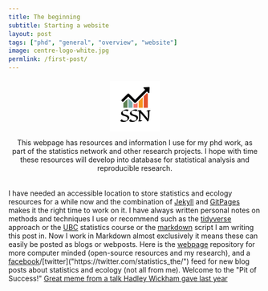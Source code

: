 ```yaml
---
title: The beginning
subtitle: Starting a website
layout: post
tags: ["phd", "general", "overview", "website"]
image: centre-logo-white.jpg
permlink: /first-post/
---
```


 <div class="banner" style="padding:5px; text-align:center;">
 <img src="/img/centre-logo-white.jpg" alt="A drawing of a raven perched on a tree branch." align="center" width = "100" />
  <div class="banner-content">
    <p>This webpage has resources and information I use for my phd work, as part of the statistics network and other research projects. I hope with time these resources will develop into database for statistical analysis and reproducible research.</p>
 </div>
</div>

I have needed an accessible location to store statistics and ecology resources for a while now and the combination of [Jekyll]("https://jekyllrb.com/") and [GitPages]("https://pages.github.com/") makes it the right time to work on it. I have always written personal notes on methods and techniques I use or recommend such as the [tidyverse]("https://www.tidyverse.org/learn/") approach or the [UBC]("https://stat545.com/") statistics course or the [markdown]("https://en.wikipedia.org/wiki/Markdown") script I am writing this post in. Now I work in Markdown almost exclusively it means these can easily be posted as blogs or webposts. Here is the [webpage]("https://davan690.github.io/") repository for more computer minded (open-source resources and my research), and a [facebook]("https://www.facebook.com/StatisticsNetwork/")/[twitter]("https://twitter.com/statistics_the/") feed for new blog posts about statistics and ecology (not all from me). Welcome to the "Pit of Success!" [Great meme from a talk Hadley Wickham gave last year](https://i.imgur.com/7J1bEaJ.mp4/)